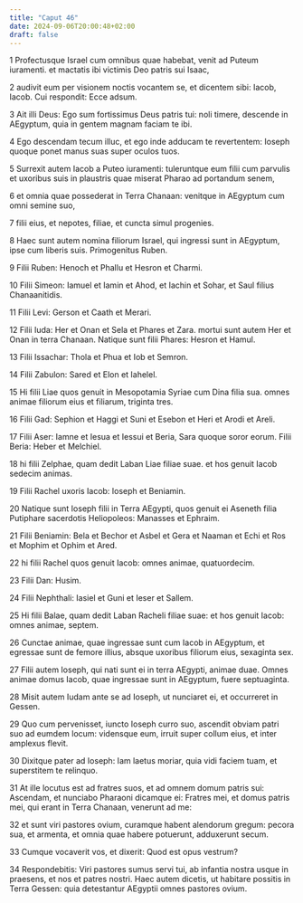 ```yaml
---
title: "Caput 46"
date: 2024-09-06T20:00:48+02:00
draft: false
---
```



1 Profectusque Israel cum omnibus quae habebat, venit ad Puteum iuramenti. et mactatis ibi victimis Deo patris sui Isaac,

2 audivit eum per visionem noctis vocantem se, et dicentem sibi: Iacob, Iacob. Cui respondit: Ecce adsum.

3 Ait illi Deus: Ego sum fortissimus Deus patris tui: noli timere, descende in AEgyptum, quia in gentem magnam faciam te ibi.

4 Ego descendam tecum illuc, et ego inde adducam te revertentem: Ioseph quoque ponet manus suas super oculos tuos.

5 Surrexit autem Iacob a Puteo iuramenti: tuleruntque eum filii cum parvulis et uxoribus suis in plaustris quae miserat Pharao ad portandum senem,

6 et omnia quae possederat in Terra Chanaan: venitque in AEgyptum cum omni semine suo,

7 filii eius, et nepotes, filiae, et cuncta simul progenies.

8 Haec sunt autem nomina filiorum Israel, qui ingressi sunt in AEgyptum, ipse cum liberis suis. Primogenitus Ruben.

9 Filii Ruben: Henoch et Phallu et Hesron et Charmi.

10 Filii Simeon: Iamuel et Iamin et Ahod, et Iachin et Sohar, et Saul filius Chanaanitidis.

11 Filii Levi: Gerson et Caath et Merari.

12 Filii Iuda: Her et Onan et Sela et Phares et Zara. mortui sunt autem Her et Onan in terra Chanaan. Natique sunt filii Phares: Hesron et Hamul.

13 Filii Issachar: Thola et Phua et Iob et Semron.

14 Filii Zabulon: Sared et Elon et Iahelel.

15 Hi filii Liae quos genuit in Mesopotamia Syriae cum Dina filia sua. omnes animae filiorum eius et filiarum, triginta tres.

16 Filii Gad: Sephion et Haggi et Suni et Esebon et Heri et Arodi et Areli.

17 Filii Aser: Iamne et Iesua et Iessui et Beria, Sara quoque soror eorum. Filii Beria: Heber et Melchiel.

18 hi filii Zelphae, quam dedit Laban Liae filiae suae. et hos genuit Iacob sedecim animas.

19 Filii Rachel uxoris Iacob: Ioseph et Beniamin.

20 Natique sunt Ioseph filii in Terra AEgypti, quos genuit ei Aseneth filia Putiphare sacerdotis Heliopoleos: Manasses et Ephraim.

21 Filii Beniamin: Bela et Bechor et Asbel et Gera et Naaman et Echi et Ros et Mophim et Ophim et Ared.

22 hi filii Rachel quos genuit Iacob: omnes animae, quatuordecim.

23 Filii Dan: Husim.

24 Filii Nephthali: Iasiel et Guni et Ieser et Sallem.

25 Hi filii Balae, quam dedit Laban Racheli filiae suae: et hos genuit Iacob: omnes animae, septem.

26 Cunctae animae, quae ingressae sunt cum Iacob in AEgyptum, et egressae sunt de femore illius, absque uxoribus filiorum eius, sexaginta sex.

27 Filii autem Ioseph, qui nati sunt ei in terra AEgypti, animae duae. Omnes animae domus Iacob, quae ingressae sunt in AEgyptum, fuere septuaginta.

28 Misit autem Iudam ante se ad Ioseph, ut nunciaret ei, et occurreret in Gessen.

29 Quo cum pervenisset, iuncto Ioseph curro suo, ascendit obviam patri suo ad eumdem locum: vidensque eum, irruit super collum eius, et inter amplexus flevit.

30 Dixitque pater ad Ioseph: Iam laetus moriar, quia vidi faciem tuam, et superstitem te relinquo.

31 At ille locutus est ad fratres suos, et ad omnem domum patris sui: Ascendam, et nunciabo Pharaoni dicamque ei: Fratres mei, et domus patris mei, qui erant in Terra Chanaan, venerunt ad me:

32 et sunt viri pastores ovium, curamque habent alendorum gregum: pecora sua, et armenta, et omnia quae habere potuerunt, adduxerunt secum.

33 Cumque vocaverit vos, et dixerit: Quod est opus vestrum?

34 Respondebitis: Viri pastores sumus servi tui, ab infantia nostra usque in praesens, et nos et patres nostri. Haec autem dicetis, ut habitare possitis in Terra Gessen: quia detestantur AEgyptii omnes pastores ovium.

